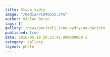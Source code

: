 ```yaml
---
title: Stopa vydry
image: "/media/P1040555.JPG"
author: Václav Beran
tags: []
gallery: /news/pocitali-jsme-vydry-na-dacicku
published: true
date: 2016-05-18 20:23:42.000000000 Z
category: gallery
layout: photo
---
```

